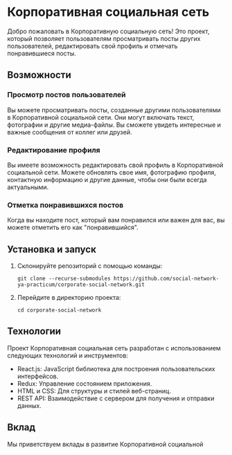 # Корпоративная социальная сеть

Добро пожаловать в Корпоративную социальную сеть! Это проект, который позволяет пользователям просматривать посты других пользователей, редактировать свой профиль и отмечать понравившиеся посты.

## Возможности

### Просмотр постов пользователей

Вы можете просматривать посты, созданные другими пользователями в Корпоративной социальной сети. Они могут включать текст, фотографии и другие медиа-файлы. Вы сможете увидеть интересные и важные сообщения от коллег или друзей.

### Редактирование профиля

Вы имеете возможность редактировать свой профиль в Корпоративной социальной сети. Можете обновлять свое имя, фотографию профиля, контактную информацию и другие данные, чтобы они были всегда актуальными.

### Отметка понравившихся постов

Когда вы находите пост, который вам понравился или важен для вас, вы можете отметить его как "понравившийся". 

## Установка и запуск

1. Склонируйте репозиторий с помощью команды:
   ```
   git clone --recurse-submodules https://github.com/social-network-ya-practicum/corporate-social-network.git
   ```

2. Перейдите в директорию проекта:
   ```
   cd corporate-social-network
   ```

## Технологии

Проект Корпоративная социальная сеть разработан с использованием следующих технологий и инструментов:

- React.js: JavaScript библиотека для построения пользовательских интерфейсов.
- Redux: Управление состоянием приложения.
- HTML и CSS: Для структуры и стилей веб-страниц.
- REST API: Взаимодействие с сервером для получения и отправки данных.

## Вклад

Мы приветствуем вклады в развитие Корпоративной социальной